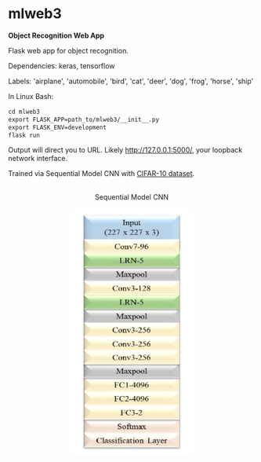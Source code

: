 # mlweb3

**Object Recognition Web App**

Flask web app for object recognition.

Dependencies: keras, tensorflow

Labels: 'airplane', 'automobile', 'bird', 'cat', 'deer', 'dog', 'frog', 'horse', 'ship'

In Linux Bash:
```
cd mlweb3
export FLASK_APP=path_to/mlweb3/__init__.py
export FLASK_ENV=development
flask run
```

Output will direct you to URL. Likely http://127.0.0.1:5000/, your loopback network interface.


Trained via Sequential Model CNN with [CIFAR-10 dataset](https://www.cs.toronto.edu/~kriz/cifar.html).<br />
<br />
<p align="center">
Sequential Model CNN
</p>
<p align="center">
  <img width="250" height="504" src="https://github.com/MattLondon101/Images/blob/master/sequentialCNN.png?raw=true"
</p>
